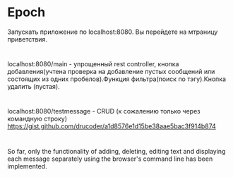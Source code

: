 # Epoch
Запускать приложение по localhost:8080. Вы перейдете на мтраницу приветствия.
#
localhost:8080/main - упрощенный rest controller, кнопка добавления(учтена проверка на добавление пустых сообщений или состоящих из одних пробелов).Функция фильтра(поиск по тэгу).Кнопка удалить (пустая).
#
localhost:8080/testmessage - CRUD (к сожалению только через командную строку) https://gist.github.com/drucoder/a1d8576e1d15be38aae5bac3f914b874
#
So far, only the functionality of adding, deleting, editing text and displaying each message 
separately using the browser's command line has been implemented.
